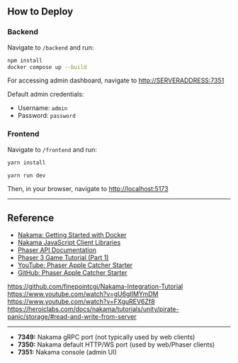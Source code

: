 ## How to Deploy

### Backend

Navigate to `/backend` and run:

```sh
npm install
docker compose up --build
```

For accessing admin dashboard, navigate to [http://SERVERADDRESS:7351](http://localhost:7351)


Default admin credentials:  
- Username: `admin`  
- Password: `password`


### Frontend

Navigate to `/frontend` and run:

```sh
yarn install

yarn run dev
```

Then, in your browser, navigate to [http://localhost:5173](http://localhost:5173)

---

## Reference

- [Nakama: Getting Started with Docker](https://heroiclabs.com/docs/nakama/getting-started/install/docker/)
- [Nakama JavaScript Client Libraries](https://heroiclabs.com/docs/nakama/client-libraries/javascript)
- [Phaser API Documentation](https://docs.phaser.io/api-documentation/api-documentation)
- [Phaser 3 Game Tutorial (Part 1)](https://phaser.io/tutorials/making-your-first-phaser-3-game/part1)
- [YouTube: Phaser Apple Catcher Starter](https://youtu.be/0qtg-9M3peI?si=SBqQC-xTRPX_0CdP)
- [GitHub: Phaser Apple Catcher Starter](https://github.com/digitaldeja0/Phaser-Apple-Catcher-Starter)

https://github.com/finepointcgi/Nakama-Integration-Tutorial 
https://www.youtube.com/watch?v=gU6gIIMYmDM
https://www.youtube.com/watch?v=FXguREV6Zf8
https://heroiclabs.com/docs/nakama/tutorials/unity/pirate-panic/storage/#read-and-write-from-server

---

- **7349:** Nakama gRPC port (not typically used by web clients)
- **7350:** Nakama default HTTP/WS port (used by web/Phaser clients)
- **7351:** Nakama console (admin UI)
